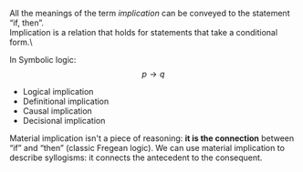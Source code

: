 ---
---

All the meanings of the term *implication* can be conveyed to the statement “if, then”.\
Implication is a relation that holds for statements that take a conditional form.\

In Symbolic logic:
$$
p \rightarrow q
$$

- Logical implication
- Definitional implication
- Causal implication
- Decisional implication

Material implication isn't a piece of reasoning: **it is the connection** between “if” and “then” (classic Fregean logic). We can use material implication to describe syllogisms: it connects the antecedent to the consequent.